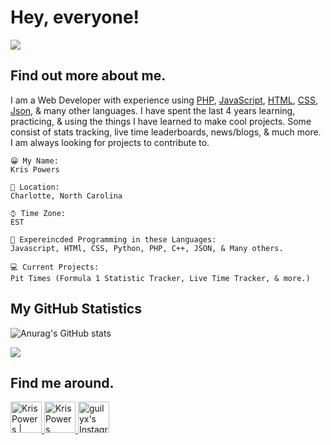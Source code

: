 # Hey, everyone!

<img src="https://pittimes.com/assets/img/team/KrisPowers.jpg">

## Find out more about me.
I am a Web Developer with experience using [PHP](https://www.php.net/), [JavaScript](https://www.javascript.com/), [HTML](https://html.com/), [CSS](https://www.w3schools.com/css/), [Json](https://www.json.org/json-en.html), & many other languages. I have spent the last 4 years learning, practicing, & using the things I have learned to make cool projects. Some consist of stats tracking, live time leaderboards, news/blogs, & much more. I am always looking for projects to contribute to.

```text
😀 My Name:
Kris Powers

📍 Location:
Charlotte, North Carolina

⌚︎ Time Zone:
EST

💬 Expereincded Programming in these Languages: 
Javascript, HTMl, CSS, Python, PHP, C++, JSON, & Many others.

💻 Current Projects: 
Pit Times (Formula 1 Statistic Tracker, Live Time Tracker, & more.)
```

## My GitHub Statistics
![Anurag's GitHub stats](https://github-readme-stats.vercel.app/api?username=krispowers&theme=algolia&show_icons=true)

![](https://komarev.com/ghpvc/?username=krispowers&color=blue&style=for-the-badge)


## Find me around.

<p>
<a href="https://twitter.com/F1Powers">
  <img alt="Kris Powers | Twitter" width="50px" src="https://user-images.githubusercontent.com/43545812/144034996-602b144a-16e1-41cc-99e7-c6040b20dcaf.png"/>
</a>
<a href="https://www.linkedin.com/in/kristopher-powers-b4973a215/">
  <img alt="Kris Powers LinkdeIN" width="50px" src="https://user-images.githubusercontent.com/43545812/144035037-0f415fc7-9f96-4517-a370-ccc6e78a714b.png" />
</a>
<a href="https://www.instagram.com/KrisPowrs">
  <img alt="guilyx's Instagram" width="50px" src="https://user-images.githubusercontent.com/43545812/144035088-0dfb165f-8fe0-4d13-896c-876c29d2b128.png" />
</a>
